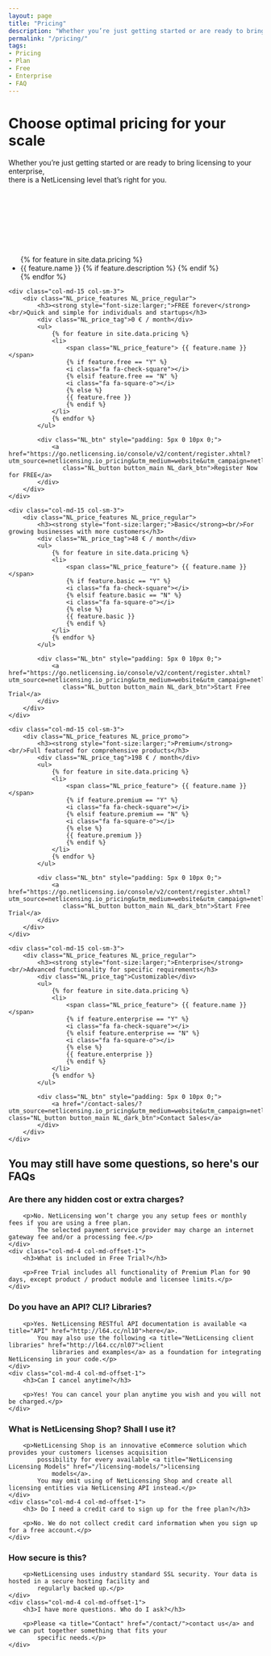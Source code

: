 ```yaml
---
layout: page
title: "Pricing"
description: "Whether you’re just getting started or are ready to bring licensing to your enterprise, there’s a NetLicensing level that’s right for you"
permalink: "/pricing/"
tags:
- Pricing
- Plan
- Free
- Enterprise
- FAQ
---
```

<div class="row NL_banner">
    <div class="col-md-6 col-md-offset-3 NL_about_page">
        <h1>Choose optimal pricing for your scale</h1>
        <span>Whether you’re just getting started or are ready to bring licensing to your enterprise,<br/>there is a NetLicensing level that’s right for you.</span>
    </div>
</div>

<div class="row NL_block NL_pricing">
    <div class="col-md-15 col-sm-3">
        <div class="NL_price_captions">
            <h3 style="font-size:larger;"> &#160; <br/> &#160; <br/> &#160; <br/> &#160; <br/> &#160;</h3>
            <ul>
                {% for feature in site.data.pricing %}
                <li>
                    {{ feature.name }}
                    {% if feature.description %}
                    <a class="NL_pricing_tooltip" data-toggle="tooltip" data-placement="right"
                       title="{{ feature.description }}" target="_blank" href="#">
                        <i class="fa fa-question-circle"></i>
                    </a>
                    {% endif %}
                </li>
                {% endfor %}
            </ul>
        </div>
    </div>

    <div class="col-md-15 col-sm-3">
        <div class="NL_price_features NL_price_regular">
            <h3><strong style="font-size:larger;">FREE forever</strong><br/>Quick and simple for individuals and startups</h3>
            <div class="NL_price_tag">0 € / month</div>
            <ul>
                {% for feature in site.data.pricing %}
                <li>
                    <span class="NL_price_feature"> {{ feature.name }} </span>
                    {% if feature.free == "Y" %}
                    <i class="fa fa-check-square"></i>
                    {% elsif feature.free == "N" %}
                    <i class="fa fa-square-o"></i>
                    {% else %}
                    {{ feature.free }}
                    {% endif %}
                </li>
                {% endfor %}
            </ul>

            <div class="NL_btn" style="padding: 5px 0 10px 0;">
                <a href="https://go.netlicensing.io/console/v2/content/register.xhtml?utm_source=netlicensing.io_pricing&utm_medium=website&utm_campaign=netlicensing.io_pricing&utm_content=free"
                   class="NL_button button_main NL_dark_btn">Register Now for FREE</a>
            </div>
        </div>
    </div>

    <div class="col-md-15 col-sm-3">
        <div class="NL_price_features NL_price_regular">
            <h3><strong style="font-size:larger;">Basic</strong><br/>For growing businesses with more customers</h3>
            <div class="NL_price_tag">48 € / month</div>
            <ul>
                {% for feature in site.data.pricing %}
                <li>
                    <span class="NL_price_feature"> {{ feature.name }} </span>
                    {% if feature.basic == "Y" %}
                    <i class="fa fa-check-square"></i>
                    {% elsif feature.basic == "N" %}
                    <i class="fa fa-square-o"></i>
                    {% else %}
                    {{ feature.basic }}
                    {% endif %}
                </li>
                {% endfor %}
            </ul>

            <div class="NL_btn" style="padding: 5px 0 10px 0;">
                <a href="https://go.netlicensing.io/console/v2/content/register.xhtml?utm_source=netlicensing.io_pricing&utm_medium=website&utm_campaign=netlicensing.io_pricing&utm_content=basic"
                   class="NL_button button_main NL_dark_btn">Start Free Trial</a>
            </div>
        </div>
    </div>

    <div class="col-md-15 col-sm-3">
        <div class="NL_price_features NL_price_promo">
            <h3><strong style="font-size:larger;">Premium</strong><br/>Full featured for comprehensive products</h3>
            <div class="NL_price_tag">198 € / month</div>
            <ul>
                {% for feature in site.data.pricing %}
                <li>
                    <span class="NL_price_feature"> {{ feature.name }} </span>
                    {% if feature.premium == "Y" %}
                    <i class="fa fa-check-square"></i>
                    {% elsif feature.premium == "N" %}
                    <i class="fa fa-square-o"></i>
                    {% else %}
                    {{ feature.premium }}
                    {% endif %}
                </li>
                {% endfor %}
            </ul>

            <div class="NL_btn" style="padding: 5px 0 10px 0;">
                <a href="https://go.netlicensing.io/console/v2/content/register.xhtml?utm_source=netlicensing.io_pricing&utm_medium=website&utm_campaign=netlicensing.io_pricing&utm_content=premium"
                   class="NL_button button_main NL_dark_btn">Start Free Trial</a>
            </div>
        </div>
    </div>

    <div class="col-md-15 col-sm-3">
        <div class="NL_price_features NL_price_regular">
            <h3><strong style="font-size:larger;">Enterprise</strong><br/>Advanced functionality for specific requirements</h3>
            <div class="NL_price_tag">Customizable</div>
            <ul>
                {% for feature in site.data.pricing %}
                <li>
                    <span class="NL_price_feature"> {{ feature.name }} </span>
                    {% if feature.enterprise == "Y" %}
                    <i class="fa fa-check-square"></i>
                    {% elsif feature.enterprise == "N" %}
                    <i class="fa fa-square-o"></i>
                    {% else %}
                    {{ feature.enterprise }}
                    {% endif %}
                </li>
                {% endfor %}
            </ul>

            <div class="NL_btn" style="padding: 5px 0 10px 0;">
                <a href="/contact-sales/?utm_source=netlicensing.io_pricing&utm_medium=website&utm_campaign=netlicensing.io_pricing&utm_content=enterprise" class="NL_button button_main NL_dark_btn">Contact Sales</a>
            </div>
        </div>
    </div>
</div>

<div class="row NL_block">
    <h2 class="col-md-12">You may still have some questions, so here's our FAQs</h2>
</div>

<div class="row NL_FAQ">
    <div class="col-md-5 col-md-offset-1">
        <h3>Are there any hidden cost or extra charges?</h3>

        <p>No. NetLicensing won’t charge you any setup fees or monthly fees if you are using a free plan.
            The selected payment service provider may charge an internet gateway fee and/or a processing fee.</p>
    </div>
    <div class="col-md-4 col-md-offset-1">
        <h3>What is included in Free Trial?</h3>

        <p>Free Trial includes all functionality of Premium Plan for 90 days, except product / product module and licensee limits.</p>
    </div>
</div>

<div class="row NL_FAQ">
    <div class="col-md-5 col-md-offset-1">
        <h3>Do you have an API? CLI? Libraries?</h3>

        <p>Yes. NetLicensing RESTful API documentation is available <a title="API" href="http://l64.cc/nl10">here</a>.
            You may also use the following <a title="NetLicensing client libraries" href="http://l64.cc/nl07">client
                libraries and examples</a> as a foundation for integrating NetLicensing in your code.</p>
    </div>
    <div class="col-md-4 col-md-offset-1">
        <h3>Can I cancel anytime?</h3>

        <p>Yes! You can cancel your plan anytime you wish and you will not be charged.</p>
    </div>
</div>

<div class="row NL_FAQ">
    <div class="col-md-5 col-md-offset-1">
        <h3>What is NetLicensing Shop? Shall I use it?</h3>

        <p>NetLicensing Shop is an innovative eCommerce solution which provides your customers licenses acquisition
            possibility for every available <a title="NetLicensing Licensing Models" href="/licensing-models/">licensing
                models</a>.
            You may omit using of NetLicensing Shop and create all licensing entities via NetLicensing API instead.</p>
    </div>
    <div class="col-md-4 col-md-offset-1">
        <h3> Do I need a credit card to sign up for the free plan?</h3>

        <p>No. We do not collect credit card information when you sign up for a free account.</p>
    </div>
</div>

<div class="row NL_FAQ">
    <div class="col-md-5 col-md-offset-1">
        <h3>How secure is this?</h3>

        <p>NetLicensing uses industry standard SSL security. Your data is hosted in a secure hosting facility and
            regularly backed up.</p>
    </div>
    <div class="col-md-4 col-md-offset-1">
        <h3>I have more questions. Who do I ask?</h3>

        <p>Please <a title="Contact" href="/contact/">contact us</a> and we can put together something that fits your
            specific needs.</p>
    </div>
</div>
